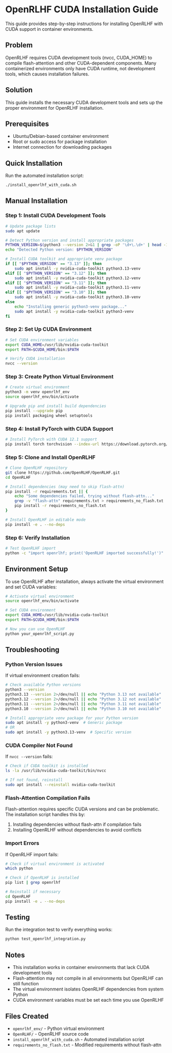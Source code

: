 # OpenRLHF CUDA Installation Guide

This guide provides step-by-step instructions for installing OpenRLHF with CUDA support in container environments.

## Problem

OpenRLHF requires CUDA development tools (nvcc, CUDA_HOME) to compile flash-attention and other CUDA-dependent components. Many containerized environments only have CUDA runtime, not development tools, which causes installation failures.

## Solution

This guide installs the necessary CUDA development tools and sets up the proper environment for OpenRLHF installation.

## Prerequisites

- Ubuntu/Debian-based container environment
- Root or sudo access for package installation
- Internet connection for downloading packages

## Quick Installation

Run the automated installation script:

```bash
./install_openrlhf_with_cuda.sh
```

## Manual Installation

### Step 1: Install CUDA Development Tools

```bash
# Update package lists
sudo apt update

# Detect Python version and install appropriate packages
PYTHON_VERSION=$(python3 --version 2>&1 | grep -oP '\d+\.\d+' | head -1)
echo "Detected Python version: $PYTHON_VERSION"

# Install CUDA toolkit and appropriate venv package
if [[ "$PYTHON_VERSION" == "3.13" ]]; then
    sudo apt install -y nvidia-cuda-toolkit python3.13-venv
elif [[ "$PYTHON_VERSION" == "3.12" ]]; then
    sudo apt install -y nvidia-cuda-toolkit python3.12-venv
elif [[ "$PYTHON_VERSION" == "3.11" ]]; then
    sudo apt install -y nvidia-cuda-toolkit python3.11-venv
elif [[ "$PYTHON_VERSION" == "3.10" ]]; then
    sudo apt install -y nvidia-cuda-toolkit python3.10-venv
else
    echo "Installing generic python3-venv package..."
    sudo apt install -y nvidia-cuda-toolkit python3-venv
fi
```

### Step 2: Set Up CUDA Environment

```bash
# Set CUDA environment variables
export CUDA_HOME=/usr/lib/nvidia-cuda-toolkit
export PATH=$CUDA_HOME/bin:$PATH

# Verify CUDA installation
nvcc --version
```

### Step 3: Create Python Virtual Environment

```bash
# Create virtual environment
python3 -m venv openrlhf_env
source openrlhf_env/bin/activate

# Upgrade pip and install build dependencies
pip install --upgrade pip
pip install packaging wheel setuptools
```

### Step 4: Install PyTorch with CUDA Support

```bash
# Install PyTorch with CUDA 12.1 support
pip install torch torchvision --index-url https://download.pytorch.org/whl/cu121
```

### Step 5: Clone and Install OpenRLHF

```bash
# Clone OpenRLHF repository
git clone https://github.com/OpenRLHF/OpenRLHF.git
cd OpenRLHF

# Install dependencies (may need to skip flash-attn)
pip install -r requirements.txt || {
    echo "Some dependencies failed, trying without flash-attn..."
    grep -v "flash-attn" requirements.txt > requirements_no_flash.txt
    pip install -r requirements_no_flash.txt
}

# Install OpenRLHF in editable mode
pip install -e . --no-deps
```

### Step 6: Verify Installation

```bash
# Test OpenRLHF import
python -c "import openrlhf; print('OpenRLHF imported successfully!')"
```

## Environment Setup

To use OpenRLHF after installation, always activate the virtual environment and set CUDA variables:

```bash
# Activate virtual environment
source openrlhf_env/bin/activate

# Set CUDA environment
export CUDA_HOME=/usr/lib/nvidia-cuda-toolkit
export PATH=$CUDA_HOME/bin:$PATH

# Now you can use OpenRLHF
python your_openrlhf_script.py
```

## Troubleshooting

### Python Version Issues

If virtual environment creation fails:
```bash
# Check available Python versions
python3 --version
python3.13 --version 2>/dev/null || echo "Python 3.13 not available"
python3.12 --version 2>/dev/null || echo "Python 3.12 not available"
python3.11 --version 2>/dev/null || echo "Python 3.11 not available"
python3.10 --version 2>/dev/null || echo "Python 3.10 not available"

# Install appropriate venv package for your Python version
sudo apt install -y python3-venv  # Generic package
# OR
sudo apt install -y python3.13-venv  # Specific version
```

### CUDA Compiler Not Found

If `nvcc --version` fails:
```bash
# Check if CUDA toolkit is installed
ls -la /usr/lib/nvidia-cuda-toolkit/bin/nvcc

# If not found, reinstall
sudo apt install --reinstall nvidia-cuda-toolkit
```

### Flash-Attention Compilation Fails

Flash-attention requires specific CUDA versions and can be problematic. The installation script handles this by:
1. Installing dependencies without flash-attn if compilation fails
2. Installing OpenRLHF without dependencies to avoid conflicts

### Import Errors

If OpenRLHF import fails:
```bash
# Check if virtual environment is activated
which python

# Check if OpenRLHF is installed
pip list | grep openrlhf

# Reinstall if necessary
cd OpenRLHF
pip install -e . --no-deps
```

## Testing

Run the integration test to verify everything works:

```bash
python test_openrlhf_integration.py
```

## Notes

- This installation works in container environments that lack CUDA development tools
- Flash-attention may not compile in all environments but OpenRLHF can still function
- The virtual environment isolates OpenRLHF dependencies from system Python
- CUDA environment variables must be set each time you use OpenRLHF

## Files Created

- `openrlhf_env/` - Python virtual environment
- `OpenRLHF/` - OpenRLHF source code
- `install_openrlhf_with_cuda.sh` - Automated installation script
- `requirements_no_flash.txt` - Modified requirements without flash-attn